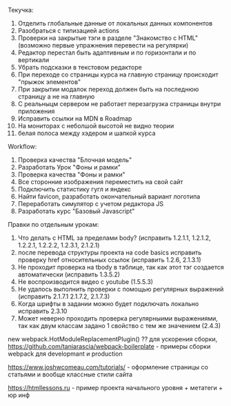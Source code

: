 Текучка:

1. Отделить глобальные данные от локальных данных компонентов
2. Разобраться с типизацией actions
3. Проверки на закрытые тэги в разделе "Знакомство с HTML" (возможно первые упражнения перевести на регулярки)
4. Редактор перестал быть адаптивным и по горизонтали и по вертикали
5. Убрать подсказки в текстовом редакторе
6. При переходе со страницы курса на главную страницу происходит "прыжок элементов"
7. При закрытии модалок переход должен быть на последнюю страницу а не на главную
8. С реальныцм сервером не работает перезагрузка страницы внутри приложения
9. Исправить ссылки на MDN в Roadmap
10. На мониторах с неболшой высотой не видно теории
11. белая полоса между хэдером и шапкой курса

Workflow:

1. Проверка качества "Блочная модель"
2. Разработать Урок "Фоны и рамки"
3. Проверка качества "Фоны и рамки"
4. Все сторонние изображения переместить на свой сайт
5. Подключить статистику гугл и яндекс
6. Найти favicon, разработать окончательный вариант логотипа
7. Переработать симулятор с учетом редактора JS
8. Разработать курс "Базовый Javascript"

Правки по отдельным урокам:

1. Что делать с HTML за пределами body? (исправить 1.2.1.1, 1.2.1.2, 1.2.2.1, 1.2.2.2, 1.2.3.1, 2.1.2.1)
2. после перевода структуры проекта на code basics исправить проверку href относительных ссылок (исправить 1.2.6, 2.1.3.1)
3. Не проходит проверка на tbody в таблице, так как этот тэг создается автоматически (исправить 1.3.5.2)
4. Не воспроизводится видео с youtube (1.5.5.3)
5. Не удалось выполнить проверки с помощью регулярных выражений (исправить 2.1.7.1 2.1.7.2, 2.1.7.3)
6. Когда шрифты в задании можно будет подключать локально исправить 2.3.10
7. Может неверно проходить проверка регулярныими выражениями, так как двум классам задано 1 свойство с тем же значением (2.4.3)

new webpack.HotModuleReplacementPlugin() ?? для ускорения сборки,
https://github.com/taniarascia/webpack-boilerplate - примеры сборки webpack для developmant и production

https://www.joshwcomeau.com/tutorials/ - оформление страницы со статьями и вообще классные стили сайта

https://htmllessons.ru - пример проекта начального уровня + метатеги + юр инф
